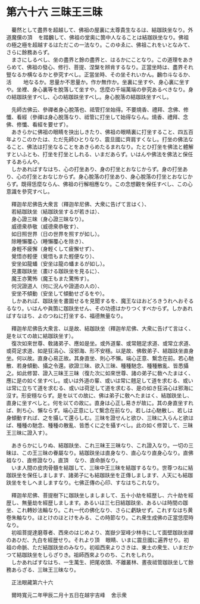 # 第六十六 三昧王三昧
　驀然として盡界を超越して、佛祖の屋裏に太尊貴生なるは、結跏趺坐なり。外道魔儻の頂<img width="16" height="16" src="_csCb9nz.png" border="0">を踏飜して、佛祖の堂奥に箇中人なることは結跏趺坐なり。佛祖の極之極を超越するはただこの一法なり。このゆゑに、佛祖これをいとなみて、さらに餘務あらず。  
　まさにしるべし、坐の盡界と餘の盡界と、はるかにことなり。この道理をあきらめて、佛祖の發心、修行、菩提、涅槃を辨肯するなり。正當坐時は、盡界それ豎なるか横なるかと參究すべし。正當坐時、その坐それいかん。飜巾斗なるか、活<img width="16" height="16" src="_crA37Y5.png" border="0"><img width="16" height="16" src="_crA37Y5.png" border="0">地なるか。思量か不思量か。作か無作か。坐裏に坐すや、身心裏に坐すや。坐裡、身心裏等を脫落して坐すや。恁麼の千端萬端の參究あるべきなり。身の結跏趺坐すべし、心の結跏趺坐すべし。身心脫落の結跏趺坐すべし。  
  
　先師古佛云、參禪者身心脫落也、祗管打坐始得。不要燒香、禮拜、念佛、修懺、看經（參禪は身心脫落なり、祗管に打坐して始得ならん。燒香、禮拜、念佛、修懺、看經を要せず）。  
　あきらかに佛祖の眼睛を抉出しきたり、佛祖の眼睛裏に打坐すること、四五百年よりこのかたは、ただ先師ひとりなり、震旦國に齊肩すくなし。打坐の佛法なること、佛法は打坐なることをあきらめたるまれなり。たとひ打坐を佛法と體解すといふとも、打坐を打坐としれる、いまだあらず。いはんや佛法を佛法と保任するあらんや。  
　しかあればすなはち、心の打坐あり、身の打坐とおなじからず。身の打坐あり、心の打坐とおなじからず。身心脫落の打坐あり、身心脫落の打坐とおなじからず。既得恁麼ならん、佛祖の行解相應なり。この念想觀を保任すべし、この心意識を參究すべし。  
  
　釋迦牟尼佛告大衆言（釋迦牟尼佛、大衆に告げて言はく）、  
　若結跏趺坐（結跏趺坐するが若きは）、  
　身心證三昧（身心證三昧なり）。  
　威德衆恭敬（威德衆恭敬す）、  
　如日照世界（日の世界を照すが如し）。  
　除睡懶覆心（睡懶覆心を除き）、  
　身輕不疲懈（身輕くして疲懈せず）、  
　覺悟亦輕便（覺悟もまた輕便なり）、  
　安坐如龍蟠（安坐は龍の蟠まるが如し）。  
　見畫跏趺坐（畫ける跏趺坐を見るに）、  
　魔王亦驚怖（魔王もまた驚怖す）。  
　何況證道人（何に況んや證道の人の）、  
　安坐不傾動（安坐して傾動せざるをや）。  
　しかあれば、跏趺坐を畫圖せるを見聞するを、魔王なほおどろきうれへおそるるなり。いはんや眞箇に跏趺坐せん、その功德はかりつくすべからず。しかあればすなはち、よのつねに打坐する、福德無量なり。  
  
　釋迦牟尼佛告大衆言、以是故、結跏趺坐（釋迦牟尼佛、大衆に告げて言はく、是を以ての故に結跏趺坐す）。  
　復次如來世尊、敎諸弟子、應如是坐。或外道輩、或常翹足求道、或常立求道、或荷足求道、如是狂涓心、沒邪海、形不安穩。以是故、佛敎弟子、結跏趺坐直身坐。何以故。直身心易正故。其身直坐、則心不懶。端心正意、繋念在前。若心馳散、若身傾動、攝之令還。欲證三昧、欲入三昧、種種馳念、種種散亂、皆悉攝之。如此修習󠄁、證入三昧王三昧（復た次に如來世尊、諸の弟子に敎へたまはく、應に是の如く坐すべし。或いは外道の輩、或いは常に翹足して道を求むる、或いは常に立ちて道を求むる、或いは荷足して道を求むる、是の如き狂涓心は邪海に沒す。形安穩ならず。是を以ての故に、佛は弟子に敎へたまはく、結跏趺坐し、直身に坐すべしと。何を以ての故に。直身は心正し易きが故に。其の身直坐すれば、則ち心、懶ならず。端心正意にして繋念在前なり。若しは心馳散し、若しは身傾動すれば、之を攝して還らしむ。三昧を證せんと欲ひ、三昧に入らんと欲はば、種種の馳念、種種の散亂、皆悉くに之を攝すべし。此の如く修習󠄁して、三昧王三昧に證入す）。  
  
　あきらかにしりぬ、結跏趺坐、これ三昧王三昧なり、これ證入なり。一切の三昧は、この王三昧の眷屬なり。結跏趺坐は直身なり、直心なり直身心なり。直佛祖なり、直修證なり。直頂<img width="16" height="16" src="_csCb9nz.png" border="0">なり、直命脈なり。  
　いま人間の皮肉骨髓を結跏して、三昧中王三昧を結跏するなり。世尊つねに結跏趺坐を保任しまします、諸弟子にも結跏趺坐を正傳しまします、人天にも結跏趺坐ををしへましますなり。七佛正傳の心印、すなはちこれなり。  
  
　釋迦牟尼佛、菩提樹下に跏趺坐しましまして、五十小劫を經歴し、六十劫を經歴し、無量劫を經歴しまします。あるいは三七日結跏趺坐、あるいは時間の跏坐、これ轉妙法輪なり。これ一代の佛化なり、さらに虧缺せず。これすなはち黄卷朱軸なり。ほとけのほとけをみる、この時節なり。これ衆生成佛の正當恁麼時なり。  
　初祖菩提達磨尊者、西來のはじめより、嵩嶽少室峰少林寺にして面壁跏趺坐禪のあひだ、九白を經歴せり。それより頂<img width="16" height="16" src="_csCb9nz.png" border="0">眼睛、いまに震旦國に遍界せり。初祖の命脈、ただ結跏趺坐のみなり。初祖西來よりさきは、東土の衆生、いまだかつて結跏趺坐をしらざりき。祖師西來よりのち、これをしれり。  
　しかあればすなはち、一生萬生、把尾收頭、不離叢林、晝夜祗管跏趺坐して餘務あらざる、三昧王三昧なり。  
  
　正法眼藏第六十六  
  
　爾時寬元二年甲辰二月十五日在越宇吉峰<img width="16" height="16" src="_cSQgioD.png" border="0">舍示衆